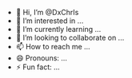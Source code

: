 - 👋 Hi, I’m @DxChrIs
- 👀 I’m interested in ...
- 🌱 I’m currently learning ...
- 💞️ I’m looking to collaborate on ...
- 📫 How to reach me ...
- 😄 Pronouns: ...
- ⚡ Fun fact: ...

<!---
DxChrIs/DxChrIs is a ✨ special ✨ repository because its `README.md` (this file) appears on your GitHub profile.
You can click the Preview link to take a look at your changes.
Hi
--->
